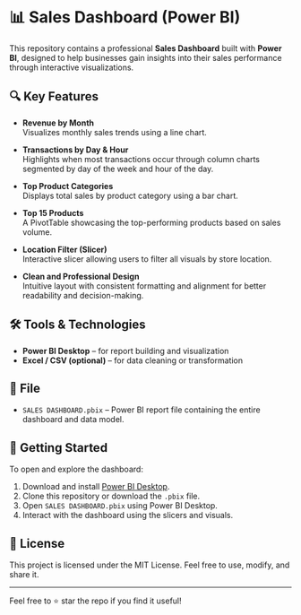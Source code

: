 # 📊 Sales Dashboard (Power BI)

This repository contains a professional **Sales Dashboard** built with **Power BI**, designed to help businesses gain insights into their sales performance through interactive visualizations.

## 🔍 Key Features

- **Revenue by Month**  
  Visualizes monthly sales trends using a line chart.

- **Transactions by Day & Hour**  
  Highlights when most transactions occur through column charts segmented by day of the week and hour of the day.

- **Top Product Categories**  
  Displays total sales by product category using a bar chart.

- **Top 15 Products**  
  A PivotTable showcasing the top-performing products based on sales volume.

- **Location Filter (Slicer)**  
  Interactive slicer allowing users to filter all visuals by store location.

- **Clean and Professional Design**  
  Intuitive layout with consistent formatting and alignment for better readability and decision-making.

## 🛠 Tools & Technologies

- **Power BI Desktop** – for report building and visualization
- **Excel / CSV (optional)** – for data cleaning or transformation

## 📁 File

- `SALES DASHBOARD.pbix` – Power BI report file containing the entire dashboard and data model.




## 🚀 Getting Started

To open and explore the dashboard:

1. Download and install [Power BI Desktop](https://powerbi.microsoft.com/desktop/).
2. Clone this repository or download the `.pbix` file.
3. Open `SALES DASHBOARD.pbix` using Power BI Desktop.
4. Interact with the dashboard using the slicers and visuals.

## 📌 License

This project is licensed under the MIT License. Feel free to use, modify, and share it.

---

Feel free to ⭐ star the repo if you find it useful!

